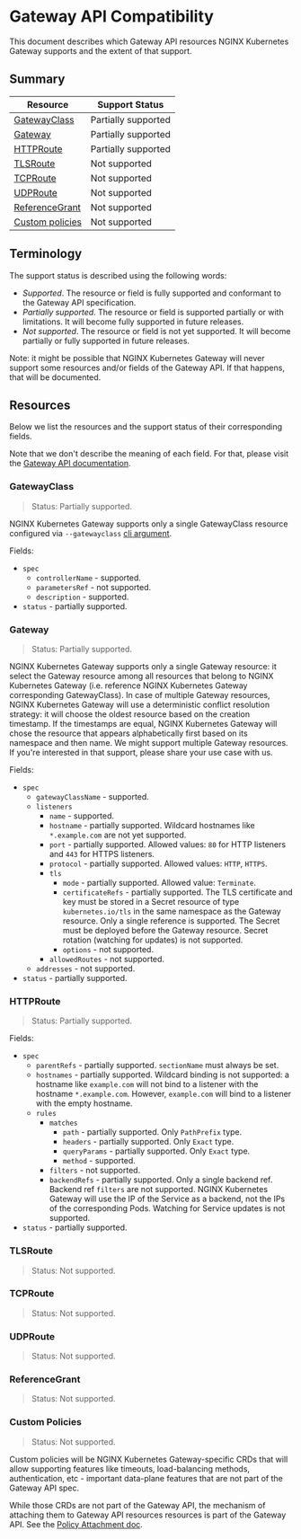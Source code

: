 # Gateway API Compatibility

This document describes which Gateway API resources NGINX Kubernetes Gateway supports and the extent of that support.

## Summary

| Resource | Support Status |
|-|-|
| [GatewayClass](#gatewayclass) | Partially supported |
| [Gateway](#gateway) | Partially supported |
| [HTTPRoute](#httproute) | Partially supported |
| [TLSRoute](#tlsroute) | Not supported |
| [TCPRoute](#tcproute) | Not supported |
| [UDPRoute](#udproute) | Not supported |
| [ReferenceGrant](#referencegrant) |  Not supported |
| [Custom policies](#custom-policies) | Not supported |

## Terminology

The support status is described using the following words:
- *Supported*. The resource or field is fully supported and conformant to the Gateway API specification.
- *Partially supported*. The resource or field is supported partially or with limitations. It will become fully supported in future releases.
- *Not supported*. The resource or field is not yet supported. It will become partially or fully supported in future releases.

Note: it might be possible that NGINX Kubernetes Gateway will never support some resources and/or fields of the Gateway API. If that happens, that will be documented.

## Resources

Below we list the resources and the support status of their corresponding fields. 

Note that we don't describe the meaning of each field. For that, please visit the [Gateway API documentation](https://gateway-api.sigs.k8s.io/references/spec/). 

### GatewayClass 

> Status: Partially supported. 

NGINX Kubernetes Gateway supports only a single GatewayClass resource configured via `--gatewayclass` [cli argument](./cli-args.md).

Fields:
* `spec`
	* `controllerName` - supported.
	* `parametersRef` - not supported.
	* `description` - supported.
* `status` - partially supported.

### Gateway

> Status: Partially supported.

NGINX Kubernetes Gateway supports only a single Gateway resource: it select the Gateway resource among all resources that belong to
NGINX Kubernetes Gateway (i.e. reference NGINX Kubernetes Gateway corresponding GatewayClass). In case of multiple Gateway resources, NGINX Kubernetes Gateway will use a
deterministic conflict resolution strategy: it will choose the oldest resource based on the creation timestamp. If the timestamps are equal, NGINX Kubernetes Gateway will chose the resource that appears alphabetically first based on its namespace and then name. We might support multiple Gateway resources. If you're interested in that support, please share your use case with us.

Fields:
* `spec`
	* `gatewayClassName` - supported.
	* `listeners`
		* `name` - supported.
		* `hostname` - partially supported. Wildcard hostnames like `*.example.com` are not yet supported.
		* `port` - partially supported. Allowed values: `80` for HTTP listeners and `443` for HTTPS listeners.
		* `protocol` - partially supported. Allowed values: `HTTP`, `HTTPS`.
		* `tls`
		  * `mode` - partially supported. Allowed value: `Terminate`.
		  * `certificateRefs` - partially supported. The TLS certificate and key must be stored in a Secret resource of type `kubernetes.io/tls` in the same namespace as the Gateway resource. Only a single reference is supported. The Secret must be deployed before the Gateway resource. Secret rotation (watching for updates) is not supported.
		  * `options` - not supported.
		* `allowedRoutes` - not supported. 
	* `addresses` - not supported.
* `status` - partially supported.

### HTTPRoute

> Status: Partially supported.

Fields:
* `spec`
  * `parentRefs` - partially supported. `sectionName` must always be set. 
  * `hostnames` - partially supported. Wildcard binding is not supported: a hostname like `example.com` will not bind to a listener with the hostname `*.example.com`. However, `example.com` will bind to a listener with the empty hostname.
  * `rules`
	* `matches`
	  * `path` - partially supported. Only `PathPrefix` type.
	  * `headers` - partially supported. Only `Exact` type.
	  * `queryParams` - partially supported. Only `Exact` type. 
	  * `method` -  supported.
	* `filters` - not supported.
	* `backendRefs` - partially supported. Only a single backend ref. Backend ref `filters` are not supported. NGINX Kubernetes Gateway will use the IP of the Service as a backend, not the IPs of the corresponding Pods. Watching for Service updates is not supported.
* `status` -  partially supported.

### TLSRoute

> Status: Not supported.

### TCPRoute

> Status: Not supported.

### UDPRoute

> Status: Not supported.

### ReferenceGrant

> Status: Not supported.

### Custom Policies

> Status: Not supported.

Custom policies will be NGINX Kubernetes Gateway-specific CRDs that will allow supporting features like timeouts, load-balancing methods, authentication, etc - important data-plane features that are not part of the Gateway API spec.

While those CRDs are not part of the Gateway API, the mechanism of attaching them to Gateway API resources resources is part of the Gateway API. See the [Policy Attachment doc](https://gateway-api.sigs.k8s.io/references/policy-attachment/).
